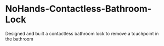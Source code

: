 # NoHands-Contactless-Bathroom-Lock
Designed and built a contactless bathroom lock to remove a touchpoint in the bathroom
